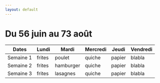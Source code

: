 ```yaml
---
layout: default
---
```


# Du 56 juin au 73 août

Dates   |   Lundi    |   Mardi   |   Mercredi   |   Jeudi    |   Vendredi   |
--------|------------|-----------|--------------|------------|--------------|
Semaine 1 |   frites | poulet  |     quiche   |    papier  | blabla       |
Semaine 2 |    frites | hamburger  |     quiche   |    papier  | blabla       |
Semaine 3 |     frites | lasagnes  |     quiche   |    papier  | blabla       |
